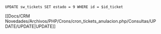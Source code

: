 `UPDATE sw_tickets SET estado = 9 WHERE id = $id_ticket`

[[Docs/CRM Novedades/Archivos/PHP/Crons/cron_tickets_anulacion.php/Consultas/UPDATE/UPDATE|UPDATE]]